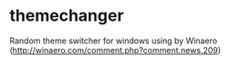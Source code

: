 # themechanger
Random theme switcher for windows using by Winaero (http://winaero.com/comment.php?comment.news.209)
